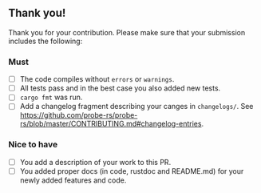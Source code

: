 ## Thank you!

Thank you for your contribution.
Please make sure that your submission includes the following:

### Must

- [ ] The code compiles without `errors` or `warnings`.
- [ ] All tests pass and in the best case you also added new tests.
- [ ] `cargo fmt` was run.
- [ ] Add a changelog fragment describing your canges in `changelogs/`. See https://github.com/probe-rs/probe-rs/blob/master/CONTRIBUTING.md#changelog-entries. 

### Nice to have

- [ ] You add a description of your work to this PR.
- [ ] You added proper docs (in code, rustdoc and README.md) for your newly added features and code.